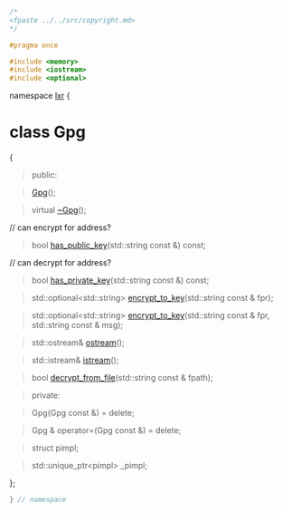 ```cpp

/*
<fpaste ../../src/copyright.md>
*/

#pragma once

#include <memory>
#include <iostream>
#include <optional>

````

namespace [lxr](namespace.list) {


# class Gpg

{

>public:

>[Gpg](gpg_ctor.cpp.md)();

>virtual [~Gpg](gpg_ctor.cpp.md)();

// can encrypt for address?

>bool [has_public_key](gpg_functions.cpp.md)(std::string const &) const;

// can decrypt for address?

>bool [has_private_key](gpg_functions.cpp.md)(std::string const &) const;

>std::optional&lt;std::string&gt; [encrypt_to_key](gpg_functions.cpp.md)(std::string const & fpr);

>std::optional&lt;std::string&gt; [encrypt_to_key](gpg_functions.cpp.md)(std::string const & fpr, std::string const & msg);

>std::ostream&amp; [ostream](gpg_functions.cpp.md)();

>std::istream&amp; [istream](gpg_functions.cpp.md)();

>bool [decrypt_from_file](gpg_functions.cpp.md)(std::string const & fpath);

>private:

>Gpg(Gpg const &) = delete;

>Gpg & operator=(Gpg const &) = delete;

>struct pimpl;

>std::unique_ptr&lt;pimpl&gt; _pimpl;

};

```cpp
} // namespace
```
